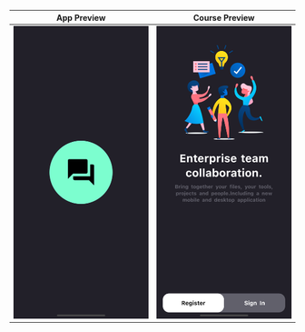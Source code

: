 
|              App Preview             |             Course Preview           |
| :----------------------------------: | :----------------------------------: |
| <img src="splash.png" width="250">|<img src="entry.png" width="250"> |<img src="log.png" width="250"> |<img src="reg.png" width="250">|

